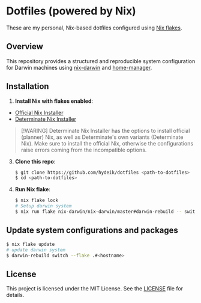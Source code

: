 # Dotfiles (powered by Nix)

These are my personal, Nix-based dotfiles configured using [Nix flakes](https://nixos.wiki/wiki/Flakes).

## Overview

This repository provides a structured and reproducible system configuration for Darwin machines using [nix-darwin](https://github.com/nix-darwin/nix-darwin) and [home-manager](https://github.com/nix-community/home-manager).

## Installation

1. **Install Nix with flakes enabled**:

 - [Official Nix Installer](https://nixos.org/download/)
 - [Determinate Nix Installer](https://github.com/DeterminateSystems/nix-installer)

> [!WARING]
> Determinate Nix Installer has the options to install official (planner) Nix, as well as Determinate's own variants (Determinate Nix).
> Make sure to install the official Nix, otherwise the configurations raise errors coming from the incompatible options.

3. **Clone this repo**:

   ```bash
   $ git clone https://github.com/hydeik/dotfiles <path-to-dotfiles> 
   $ cd <path-to-dotfiles>
   ```

4. **Run Nix flake**:

   ```bash
   $ nix flake lock
   # Setup darwin system
   $ nix run flake nix-darwin/nix-darwin/master#darwin-rebuild -- switch --flake .#<hostname> 
   ```


## Update system configurations and packages

   ```bash
   $ nix flake update
   # update darwin system
   $ darwin-rebuild switch --flake .#<hostname>
   ```

## License

This project is licensed under the MIT License. See the [LICENSE](../LICENSE) file for details.


